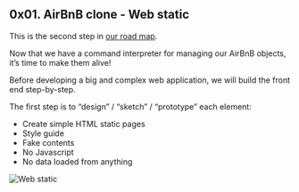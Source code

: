 ## 0x01. AirBnB clone - Web static

This is the second step in [our road map](https://github.com/nicolasportela/AirBnB_clone/blob/master/README.md).

Now that we have a command interpreter for managing our AirBnB objects, it’s time to make them alive!

Before developing a big and complex web application, we will build the front end step-by-step.

The first step is to “design” / “sketch” / “prototype” each element:

* Create simple HTML static pages
* Style guide
* Fake contents
* No Javascript
* No data loaded from anything

![Web static](https://photos.app.goo.gl/GjqWVbYY7N6XZocj9)